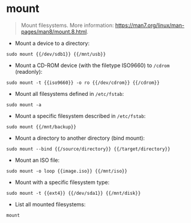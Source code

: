 # mount

> Mount filesystems.
> More information: <https://man7.org/linux/man-pages/man8/mount.8.html>.

- Mount a device to a directory:

`sudo mount {{/dev/sdb1}} {{/mnt/usb}}`

- Mount a CD-ROM device (with the filetype ISO9660) to `/cdrom` (readonly):

`sudo mount -t {{iso9660}} -o ro {{/dev/cdrom}} {{/cdrom}}`

- Mount all filesystems defined in `/etc/fstab`:

`sudo mount -a`

- Mount a specific filesystem described in `/etc/fstab`:

`sudo mount {{/mnt/backup}}`

- Mount a directory to another directory (bind mount):

`sudo mount --bind {{/source/directory}} {{/target/directory}}`

- Mount an ISO file:

`sudo mount -o loop {{image.iso}} {{/mnt/iso}}`

- Mount with a specific filesystem type:

`sudo mount -t {{ext4}} {{/dev/sda1}} {{/mnt/disk}}`

- List all mounted filesystems:

`mount`
